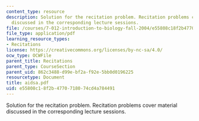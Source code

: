 ```yaml
---
content_type: resource
description: Solution for the recitation problem. Recitation problems cover material
  discussed in the corresponding lecture sessions.
file: /courses/7-012-introduction-to-biology-fall-2004/e55808c18f2b4770718074cd4a784491_aidsa.pdf
file_type: application/pdf
learning_resource_types:
- Recitations
license: https://creativecommons.org/licenses/by-nc-sa/4.0/
ocw_type: OCWFile
parent_title: Recitations
parent_type: CourseSection
parent_uid: 862c3488-d99e-bf2a-f92e-5bb0d0196225
resourcetype: Document
title: aidsa.pdf
uid: e55808c1-8f2b-4770-7180-74cd4a784491
---
```

Solution for the recitation problem. Recitation problems cover material discussed in the corresponding lecture sessions.